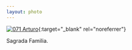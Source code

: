 ```yaml
---
layout: photo
---
```


[![071 Arturo](https://c2.staticflickr.com/6/5676/20536375533_bbd4cbeaf7_c.jpg)](https://www.flickr.com/photos/131440297@N08/20536375533/){:target="_blank" rel="noreferrer"}

Sagrada Familia.
